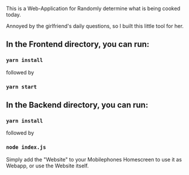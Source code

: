 This is a Web-Application for Randomly determine what is being cooked today.

Annoyed by the girlfriend's daily questions, so I built this little tool for her.

## In the Frontend directory, you can run:

### `yarn install`

followed by

### `yarn start`

## In the Backend directory, you can run:

### `yarn install`

followed by

### `node index.js`


Simply add the "Website" to your Mobilephones Homescreen to use it as Webapp, or use the Website itself. 
